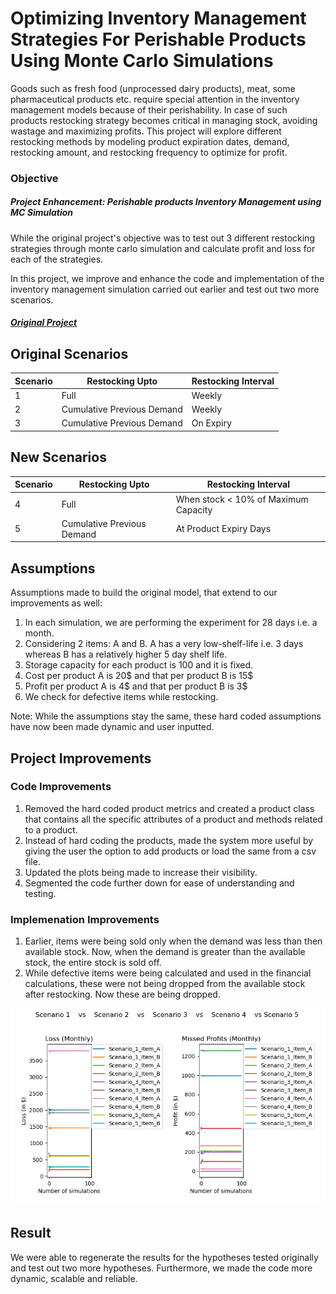 # Optimizing Inventory Management Strategies For Perishable Products Using Monte Carlo Simulations

Goods such as fresh food (unprocessed dairy products), meat, some pharmaceutical products etc. require special attention in the inventory management models because of their perishability.
In case of such products restocking strategy becomes critical in managing stock, avoiding wastage and maximizing profits.
This project will explore different restocking methods by modeling product expiration dates, demand, restocking amount, and restocking frequency to optimize for profit.

### Objective
##### Project Enhancement: Perishable products Inventory Management using MC Simulation
While the original project's objective was to test out 3 different restocking strategies through monte carlo simulation and calculate profit and loss for each of the strategies. 

In this project, we improve and enhance the code and implementation of the inventory management simulation carried out earlier and test out two more scenarios.

##### [Original Project]("https://github.com/LalitaTakle/2021Fall_finals")


## Original Scenarios
| Scenario | Restocking Upto | Restocking Interval
| ----------- | ----------- | ----------- |
| 1 | Full | Weekly |
| 2 | Cumulative Previous Demand | Weekly |
| 3 | Cumulative Previous Demand | On Expiry |

## New Scenarios
| Scenario | Restocking Upto | Restocking Interval |
| ----------- | ----------- | ----------- |
| 4 | Full | When stock < 10% of Maximum Capacity |
| 5 | Cumulative Previous Demand | At Product Expiry Days |

## Assumptions
Assumptions made to build the original model, that extend to our improvements as well:
1. In each simulation, we are performing the experiment for 28 days i.e. a month.
2. Considering 2 items: A and B. A has a very low-shelf-life i.e. 3 days whereas B has a relatively higher 5 day shelf life.
3. Storage capacity for each product is 100 and it is fixed.
4. Cost per product A is 20$ and that per product B is 15$
5. Profit per product A is 4$ and that per product B is 3$
6. We check for defective items while restocking.

Note: While the assumptions stay the same, these hard coded assumptions have now been made dynamic and user inputted.

## Project Improvements

### Code Improvements
1. Removed the hard coded product metrics and created a product class that contains all the specific attributes of a product and 
methods related to a product.
2. Instead of hard coding the products, made the system more useful by giving the user the option to add products or load the same from a csv file.
3. Updated the plots being made to increase their visibility.
4. Segmented the code further down for ease of understanding and testing.

### Implemenation Improvements
1. Earlier, items were being sold only when the demand was less than then available stock. Now, when the demand is greater than the 
available stock, the entire stock is sold off.
2. While defective items were being calculated and used in the financial calculations, these were not being dropped from the available stock after restocking. 
Now these are being dropped.

![A comparison of the 5 scenarios run in this updated simulation can be seen before.](comparison_plot.png)

## Result
We were able to regenerate the results for the hypotheses tested originally and test out two more hypotheses. Furthermore, we made the code more dynamic, scalable and reliable.
